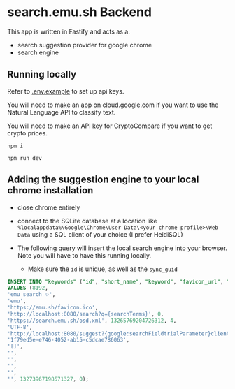 # search.emu.sh Backend

This app is written in Fastify and acts as a:

- search suggestion provider for google chrome
- search engine

## Running locally

Refer to [.env.example](./.env.example) to set up api keys.

You will need to make an app on cloud.google.com if you want to use the Natural Language API to classify text.

You will need to make an API key for CryptoCompare if you want to get crypto prices.


```
npm i
```

```
npm run dev
```

## Adding the suggestion engine to your local chrome installation

- close chrome entirely
- connect to the SQLite database at a location like
  `%localappdata%\Google\Chrome\User Data\<your chrome profile>\Web Data` using a SQL client of your choice (I prefer HeidiSQL)

- The following query will insert the local search engine into your browser. Note you will have to have this running locally.
  - Make sure the `id` is unique, as well as the `sync_guid`

```sql
INSERT INTO "keywords" ("id", "short_name", "keyword", "favicon_url", "url", "safe_for_autoreplace", "originating_url", "date_created", "usage_count", "input_encodings", "suggest_url", "prepopulate_id", "created_by_policy", "last_modified", "sync_guid", "alternate_urls", "image_url", "search_url_post_params", "suggest_url_post_params", "image_url_post_params", "new_tab_url", "last_visited", "created_from_play_api")
VALUES (8192,
'emu search ✨',
'emu',
'https://emu.sh/favicon.ico',
'http://localhost:8080/search?q={searchTerms}', 0,
'https://search.emu.sh/osd.xml', 13265769204726312, 4,
'UTF-8',
'http://localhost:8080/suggest?{google:searchFieldtrialParameter}client={google:suggestClient}&gs_ri={google:suggestRid}&xssi=t&q={searchTerms}&{google:inputType}{google:omniboxFocusType}{google:cursorPosition}{google:currentPageUrl}{google:pageClassification}{google:searchVersion}{google:sessionToken}{google:prefetchQuery}sugkey={google:suggestAPIKeyParameter}', 0, 0, 13270754999736613,
'1f79ed5e-e746-4052-ab15-c5dcae786063',
'[]',
'',
'',
'',
'',
'', 13273967198571327, 0);
```
